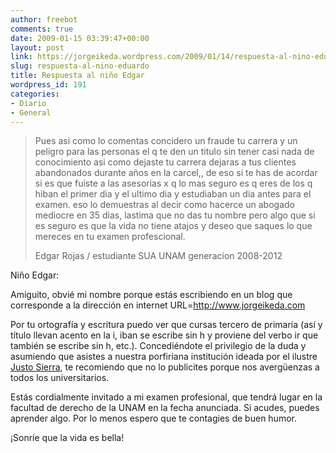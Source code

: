 ```yaml
---
author: freebot
comments: true
date: 2009-01-15 03:39:47+00:00
layout: post
link: https://jorgeikeda.wordpress.com/2009/01/14/respuesta-al-nino-eduardo/
slug: respuesta-al-nino-eduardo
title: Respuesta al niño Edgar
wordpress_id: 191
categories:
- Diario
- General
---
```


<blockquote>
Pues asi como lo comentas concidero un fraude tu carrera y un peligro para las personas el q te den un titulo sin tener casi nada de conocimiento asi como dejaste tu carrera dejaras a tus clientes abandonados durante años en la carcel,, de eso si te has de acordar si es que fuiste a las asesorias x q lo mas seguro es q eres de los q hiban el primer dia y el ultimo dia y estudiaban un dia antes para el examen. eso lo demuestras al decir como hacerce un abogado mediocre en 35 dias, lastima que no das tu nombre pero algo que si es seguro es que la vida no tiene atajos y deseo que saques lo que mereces en tu examen profescional.

Edgar Rojas / estudiante SUA UNAM generacion 2008-2012
</blockquote>



Niño Edgar:

Amiguito, obvié mi nombre porque estás escribiendo en un blog que corresponde a la dirección en internet URL=http://www.jorgeikeda.com

Por tu ortografía y escritura puedo ver que cursas tercero de primaria (así y título llevan acento en la i, iban se escribe sin h y proviene del verbo ir que también se escribe sin h, etc.). Concediéndote el privilegio de la duda y asumiendo que asistes a nuestra porfiriana institución ideada por el ilustre [Justo Sierra](http://www.jorgeikeda.com/wordpress/?p=123), te recomiendo que no lo publicites porque nos avergüenzas a todos los universitarios.

Estás cordialmente invitado a mi examen profesional, que tendrá lugar en la facultad de derecho de la UNAM en la fecha anunciada. Si acudes, puedes aprender algo. Por lo menos espero que te contagies de buen humor.

¡Sonríe que la vida es bella!




